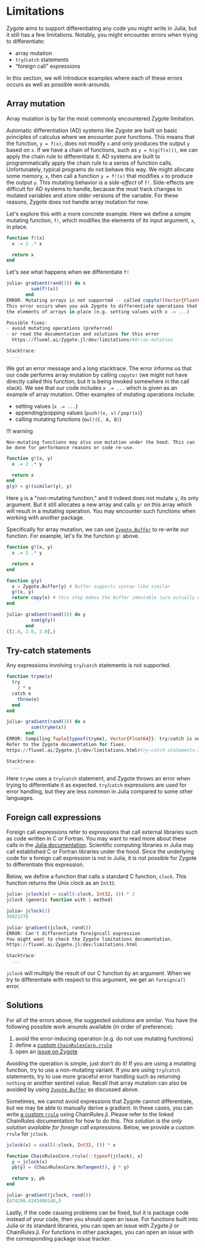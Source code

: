 # Limitations

Zygote aims to support differentiating any code you might write in Julia, but it still has a few limitations. Notably, you might encounter errors when trying to differentiate:
- array mutation
- `try`/`catch` statements
- "foreign call" expressions

In this section, we will introduce examples where each of these errors occurs as well as possible work-arounds.

## Array mutation

Array mutation is by far the most commonly encountered Zygote limitation.

Automatic differentiation (AD) systems like Zygote are built on basic principles of calculus where we encounter _pure_ functions. This means that the function, ``y = f(x)``, does not modify ``x`` and only produces the output ``y`` based on ``x``. If we have a chain of functions, such as ``y = h(g(f(x)))``, we can apply the chain rule to differentiate it. AD systems are built to programmatically apply the chain rule to a series of function calls. Unfortunately, typical programs do not behave this way. We might allocate some memory, `x`, then call a function `y = f!(x)` that modifies `x` to produce the output `y`. This mutating behavior is a _side-effect_ of `f!`. Side-effects are difficult for AD systems to handle, because the must track changes to mutated variables and store older versions of the variable. For these reasons, Zygote does not handle array mutation for now.

Let's explore this with a more concrete example. Here we define a simple mutating function, `f!`, which modifies the elements of its input argument, `x`, in place.
```julia
function f!(x)
  x .= 2 .* x

  return x
end
```
Let's see what happens when we differentiate `f!`
```julia
julia> gradient(rand(3)) do x
         sum(f!(x))
       end
ERROR: Mutating arrays is not supported -- called copyto!(Vector{Float64}, ...)
This error occurs when you ask Zygote to differentiate operations that change
the elements of arrays in-place (e.g. setting values with x .= ...)

Possible fixes:
- avoid mutating operations (preferred)
- or read the documentation and solutions for this error
  https://fluxml.ai/Zygote.jl/dev/limitations/#Array-mutation

Stacktrace:
  ...
```
We got an error message and a long stacktrace. The error informs us that our code performs array mutation by calling `copyto!` (we might not have directly called this function, but it is being invoked somewhere in the call stack). We see that our code includes `x .= ...` which is given as an example of array mutation. Other examples of mutating operations include:
- setting values (`x .= ...`)
- appending/popping values (`push!(x, v)` / `pop!(x)`)
- calling mutating functions (`mul!(C, A, B)`)

!!! warning

    Non-mutating functions may also use mutation under the hood. This can be done for performance reasons or code re-use.

```julia
function g!(x, y)
  x .= 2 .* y

  return x
end
g(y) = g!(similar(y), y)
```
Here `g` is a "non-mutating function," and it indeed does not mutate `y`, its only argument. But it still allocates a new array and calls `g!` on this array which will result in a mutating operation. You may encounter such functions when working with another package.

Specifically for array mutation, we can use [`Zygote.Buffer`](@ref) to re-write our function. For example, let's fix the function `g!` above.
```julia
function g!(x, y)
  x .= 2 .* y

  return x
end

function g(y)
  x = Zygote.Buffer(y) # Buffer supports syntax like similar
  g!(x, y)
  return copy(x) # this step makes the Buffer immutable (w/o actually copying)
end

julia> gradient(rand(3)) do y
         sum(g(y))
       end
([2.0, 2.0, 2.0],)
```

## Try-catch statements

Any expressions involving `try`/`catch` statements is not supported.
```julia
function tryme(x)
  try
    2 * x
  catch e
    throw(e)
  end
end

julia> gradient(rand(3)) do x
         sum(tryme(x))
       end
ERROR: Compiling Tuple{typeof(tryme), Vector{Float64}}: try/catch is not supported.
Refer to the Zygote documentation for fixes.
https://fluxml.ai/Zygote.jl/dev/limitations.html#try-catch-statements-1

Stacktrace:
  ...
```
Here `tryme` uses a `try`/`catch` statement, and Zygote throws an error when trying to differentiate it as expected. `try`/`catch` expressions are used for error handling, but they are less common in Julia compared to some other languages.

## Foreign call expressions

Foreign call expressions refer to expressions that call external libraries such as code written in C or Fortran. You may want to read more about these calls in the [Julia documentation](https://docs.julialang.org/en/v1/manual/calling-c-and-fortran-code/). Scientific computing libraries in Julia may call established C or Fortran libraries under the hood. Since the underlying code for a foreign call expression is not in Julia, it is not possible for Zygote to differentiate this expression.

Below, we define a function that calls a standard C function, `clock`. This function returns the Unix clock as an `Int32`.
```julia
julia> jclock(x) = ccall(:clock, Int32, ()) * 2
jclock (generic function with 1 method)

julia> jclock(2)
30921278

julia> gradient(jclock, rand())
ERROR: Can't differentiate foreigncall expression
You might want to check the Zygote limitations documentation.
https://fluxml.ai/Zygote.jl/dev/limitations.html

Stacktrace:
  ...
```
`jclock` will multiply the result of our C function by an argument. When we try to differentiate with respect to this argument, we get an `foreigncall` error.

## Solutions

For all of the errors above, the suggested solutions are similar. You have the following possible work arounds available (in order of preference):
1. avoid the error-inducing operation (e.g. do not use mutating functions)
2. define a [custom `ChainRulesCore.rrule`](https://juliadiff.org/ChainRulesCore.jl/stable/rule_author/example.html)
3. open an [issue on Zygote](https://github.com/FluxML/Zygote.jl/issues)

Avoiding the operation is simple, just don't do it! If you are using a mutating function, try to use a non-mutating variant. If you are using `try`/`catch` statements, try to use more graceful error handling such as returning `nothing` or another sentinel value. Recall that array mutation can also be avoided by using [`Zygote.Buffer`](@ref) as discussed above.

Sometimes, we cannot avoid expressions that Zygote cannot differentiate, but we may be able to manually derive a gradient. In these cases, you can write [a custom `rrule`](https://juliadiff.org/ChainRulesCore.jl/stable/rule_author/example.html) using ChainRules.jl. Please refer to the linked ChainRules documentation for how to do this. _This solution is the only solution available for foreign call expressions._ Below, we provide a custom `rrule` for `jclock`.
```julia
jclock(x) = ccall(:clock, Int32, ()) * x

function ChainRulesCore.rrule(::typeof(jclock), x)
  y = jclock(x)
  pb(ȳ) = (ChainRulesCore.NoTangent(), ȳ * y)

  return y, pb
end

julia> gradient(jclock, rand())
(674298.4243400148,)
```

Lastly, if the code causing problems can be fixed, but it is package code instead of your code, then you should open an issue. For functions built into Julia or its standard libraries, you can open an issue with Zygote.jl or ChainRules.jl. For functions in other packages, you can open an issue with the corresponding package issue tracker.
